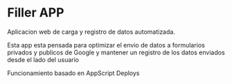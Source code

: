 # Filler APP

Aplicacion web de carga y registro de datos automatizada.

Esta app esta pensada para optimizar el envio de datos a formularios privados y publicos de Google y mantener un registro de los datos enviados desde el lado del usuario

Funcionamiento basado en AppScript Deploys
